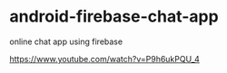 # android-firebase-chat-app
online chat app using firebase

https://www.youtube.com/watch?v=P9h6ukPQU_4
